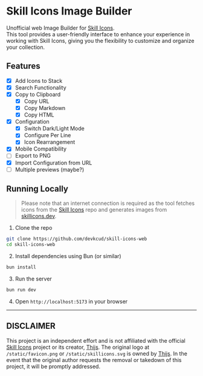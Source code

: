 # Skill Icons Image Builder

Unofficial web Image Builder for [Skill Icons](https://github.com/tandpfun/skill-icons).  
This tool provides a user-friendly interface to enhance your experience in working with Skill Icons, giving you the flexibility to customize and organize your collection.

## Features

- [x] Add Icons to Stack
- [x] Search Functionality
- [x] Copy to Clipboard
  - [x] Copy URL
  - [x] Copy Markdown
  - [x] Copy HTML
- [x] Configuration
  - [x] Switch Dark/Light Mode
  - [x] Configure Per Line
  - [x] Icon Rearrangement
- [x] Mobile Compatibility
- [ ] Export to PNG
- [x] Import Configuration from URL
- [ ] Multiple previews (maybe?)

## Running Locally

> Please note that an internet connection is required as the tool fetches icons from the [Skill Icons](https://github.com/tandpfun/skill-icons) repo and generates images from [skillicons.dev](https://skillicons.dev/).

1. Clone the repo

```bash
git clone https://github.com/devkcud/skill-icons-web
cd skill-icons-web
```

2. Install dependencies using Bun (or similar)

```bash
bun install
```

3. Run the server

```bash
bun run dev
```

4. Open `http://localhost:5173` in your browser

---

## DISCLAIMER

This project is an independent effort and is not affiliated with the official [Skill Icons](https://github.com/tandpfun/skill-icons) project or its creator, [Thijs](https://github.com/tandpfun). The original logo at `/static/favicon.png` or `/static/skillicons.svg` is owned by [Thijs](https://github.com/tandpfun). In the event that the original author requests the removal or takedown of this project, it will be promptly addressed.
